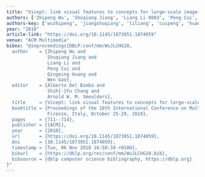 ```yaml
---
title: "Vicept: link visual features to concepts for large-scale image understanding"
authors: ['Zhipeng Wu', 'Shuqiang Jiang', 'Liang Li 0003', 'Peng Cui', 'Qingming Huang', 'Wen Gao 0001']
authors-key: ['wuzhipeng', 'jiangshuqiang', 'liliang', 'cuipeng', 'huangqingming', 'gaowen']
year: "2010"
article-link: "https://doi.org/10.1145/1873951.1874059"
venue: "ACM Multimedia"
bibex: "@inproceedings{DBLP:conf/mm/WuJLCHG10,
  author    = {Zhipeng Wu and
               Shuqiang Jiang and
               Liang Li and
               Peng Cui and
               Qingming Huang and
               Wen Gao},
  editor    = {Alberto Del Bimbo and
               Shih{-}Fu Chang and
               Arnold W. M. Smeulders},
  title     = {Vicept: link visual features to concepts for large-scale image understanding},
  booktitle = {Proceedings of the 18th International Conference on Multimedia 2010,
               Firenze, Italy, October 25-29, 2010},
  pages     = {711--714},
  publisher = {{ACM}},
  year      = {2010},
  url       = {https://doi.org/10.1145/1873951.1874059},
  doi       = {10.1145/1873951.1874059},
  timestamp = {Tue, 06 Nov 2018 16:58:34 +0100},
  biburl    = {https://dblp.org/rec/conf/mm/WuJLCHG10.bib},
  bibsource = {dblp computer science bibliography, https://dblp.org}
}"
---
```

